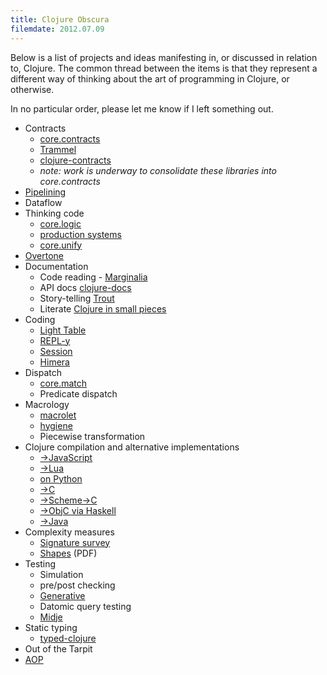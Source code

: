 ```yaml
---
title: Clojure Obscura
filemdate: 2012.07.09
---
```


Below is a list of projects and ideas manifesting in, or discussed in relation to, Clojure. The common thread between the items is that they represent a different way of thinking about the art of programming in Clojure, or otherwise.

In no particular order, please let me know if I left something out.

* Contracts
  - [core.contracts](http://github.com/clojure/core.contracts)
  - [Trammel](http://github.com/fogus/trammel)
  - [clojure-contracts](https://github.com/dnaumov/clojure-contracts)
  - *note: work is underway to consolidate these libraries into core.contracts*
* [Pipelining](http://stuartsierra.com/2012/05/16/syntactic-pipelines)
* Dataflow
* Thinking code
  - [core.logic](http://github.com/clojure/core.logic)
  - [production systems](https://github.com/hraberg/mimir)
  - [core.unify](http://github.com/clojure/core.unify)
* [Overtone](http://github.com/overtone/overtone)
* Documentation
  - Code reading - [Marginalia](http://github.com/fogus/marginalia)
  - API docs [clojure-docs](http://github.com/weavejester/codox)
  - Story-telling [Trout](http://github.com/fogus/trout)
  - Literate [Clojure in small pieces](https://groups.google.com/forum/?fromgroups#!topic/clojure/RgQX_kXzFMM)
* Coding
  - [Light Table](http://www.chris-granger.com/2012/04/12/light-table---a-new-ide-concept/)
  - [REPL-y](https://github.com/trptcolin/reply)
  - [Session](https://github.com/kovasb/session)
  - [Himera](http://blog.fogus.me/2012/03/27/compiling-clojure-to-javascript-pt-3-the-himera-model/)
* Dispatch
  - [core.match](http://github.com/clojure/core.match)
  - Predicate dispatch
* Macrology
  - [macrolet](https://github.com/clojure/tools.macro/blob/master/src/main/clojure/clojure/tools/macro.clj#L202)
  - [hygiene](https://github.com/qbg/syntax-rules)
  - Piecewise transformation
* Clojure compilation and alternative implementations
  - [->JavaScript](https://github.com/clojure/clojurescript)
  - [->Lua](https://github.com/raph-amiard/clojurescript-lua)
  - [on Python](https://github.com/halgari/clojure-py)
  - [->C](https://github.com/schani/clojurec)
  - [->Scheme->C](https://github.com/takeoutweight/clojure-scheme)
  - [->ObjC via Haskell](https://github.com/jspahrsummers/cocoa-clojure)
  - [->Java](https://github.com/fogus/cljv)
* Complexity measures
  - [Signature survey](http://c2.com/doc/SignatureSurvey/)
  - [Shapes](https://github.com/strangeloop/clojurewest2012-slides/blob/master/Dipert-ProgrammingWithValues.pdf?raw=true) (PDF)
* Testing
  - Simulation
  - pre/post checking
  - [Generative](https://github.com/clojure/test.generative)
  - Datomic query testing
  - [Midje](https://github.com/marick/Midje)
* Static typing
  - [typed-clojure](https://github.com/frenchy64/typed-clojure)
* Out of the Tarpit
* [AOP](https://github.com/fogus/sea-grape)  
  